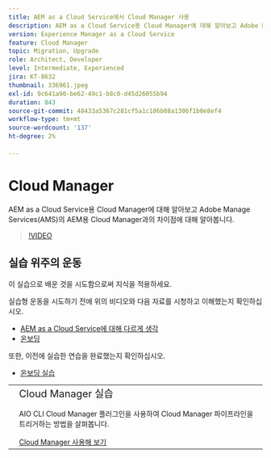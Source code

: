 ```yaml
---
title: AEM as a Cloud Service에서 Cloud Manager 사용
description: AEM as a Cloud Service용 Cloud Manager에 대해 알아보고 Adobe Manage Services(AMS)의 AEM용 Cloud Manager과의 차이점에 대해 알아봅니다.
version: Experience Manager as a Cloud Service
feature: Cloud Manager
topic: Migration, Upgrade
role: Architect, Developer
level: Intermediate, Experienced
jira: KT-8632
thumbnail: 336961.jpeg
exl-id: 9c641a90-be62-49c1-b8c0-d45d26055b94
duration: 843
source-git-commit: 48433a5367c281cf5a1c106b08a1306f1b0e8ef4
workflow-type: tm+mt
source-wordcount: '137'
ht-degree: 2%

---
```


# Cloud Manager

AEM as a Cloud Service용 Cloud Manager에 대해 알아보고 Adobe Manage Services(AMS)의 AEM용 Cloud Manager과의 차이점에 대해 알아봅니다.

>[!VIDEO](https://video.tv.adobe.com/v/3453902?quality=12&learn=on&captions=kor)

## 실습 위주의 운동

이 실습으로 배운 것을 시도함으로써 지식을 적용하세요.

실습형 운동을 시도하기 전에 위의 비디오와 다음 자료를 시청하고 이해했는지 확인하십시오.

+ [AEM as a Cloud Service에 대해 다르게 생각](./introduction.md)
+ [온보딩](./onboarding.md)

또한, 이전에 실습한 연습을 완료했는지 확인하십시오.

+ [온보딩 실습](./onboarding.md#hands-on-exercise)

<table style="border-width:0">
    <tr>
        <td style="width:150px">
            <a  rel="noreferrer"
                target="_blank"
                href="https://github.com/adobe/aem-cloud-engineering-video-series-exercises/tree/session4-cloud-manager#bootcamp-session-4-cloud-manager-develop-and-deploy
"><img alt="실습 GitHub 리포지토리" src="./assets/github.png"/>
            </a>        
        </td>
        <td style="width:100%;margin-bottom:1rem;">
            <div style="font-size:1.25rem;font-weight:400;">Cloud Manager 실습</div>
            <p style="margin:1rem 0">
                AIO CLI Cloud Manager 플러그인을 사용하여 Cloud Manager 파이프라인을 트리거하는 방법을 살펴봅니다.
            </p>
            <a  rel="noreferrer"
                target="_blank"
                href="https://github.com/adobe/aem-cloud-engineering-video-series-exercises/tree/session4-cloud-manager#bootcamp-session-4-cloud-manager-develop-and-deploy
" class="spectrum-Button spectrum-Button--primary spectrum-Button--sizeM">
                <span class="spectrum-Button-label has-no-wrap has-text-weight-bold">Cloud Manager 사용해 보기</span>
            </a>
        </td>
    </tr>
</table>


